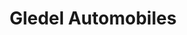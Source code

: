 ---
title: "Gledel Automobiles"
url: /bain-de-bretagne/gledel-automobiles/
shop: réparation de voitures
---